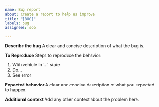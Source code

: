 ```yaml
---
name: Bug report
about: Create a report to help us improve
title: "[BUG]"
labels: bug
assignees: sob

---
```


**Describe the bug**
A clear and concise description of what the bug is.

**To Reproduce**
Steps to reproduce the behavior:
1. With vehicle in '...' state
2. Do...
4. See error

**Expected behavior**
A clear and concise description of what you expected to happen.

**Additional context**
Add any other context about the problem here.
